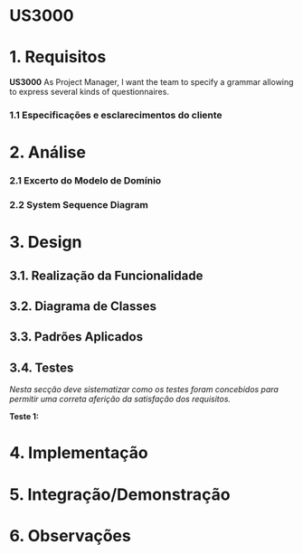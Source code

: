 # US3000

# 1. Requisitos

**US3000** As Project Manager, I want the team to specify a grammar allowing to express several kinds of questionnaires.

### 1.1 Especificações e esclarecimentos do cliente

# 2. Análise

### 2.1 Excerto do Modelo de Domínio

### 2.2 System Sequence Diagram

# 3. Design

## 3.1. Realização da Funcionalidade

## 3.2. Diagrama de Classes

## 3.3. Padrões Aplicados

## 3.4. Testes 
*Nesta secção deve sistematizar como os testes foram concebidos para permitir uma correta aferição da satisfação dos requisitos.*

**Teste 1:** 

# 4. Implementação

# 5. Integração/Demonstração

# 6. Observações


